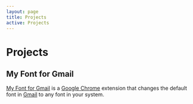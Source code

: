 ```yaml
---
layout: page
title: Projects
active: Projects
---
```


# Projects

## My Font for Gmail

[My Font for Gmail](https://chrome.google.com/webstore/detail/olhcogoioikcdeceiakjbandbaifohik) is a [Google Chrome](http://www.google.com/chrome) extension that changes the default font in [Gmail](http://mail.google.com/mail) to any font in your system.


